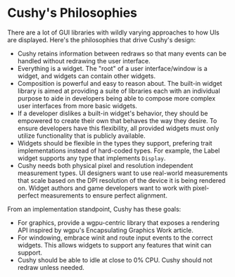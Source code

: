 # Cushy's Philosophies

There are a lot of GUI libraries with wildly varying approaches to how UIs are
displayed. Here's the philosophies that drive Cushy's design:

- Cushy retains information between redraws so that many events can be handled
  without redrawing the user interface.
- Everything is a widget. The "root" of a user interface/window is a widget, and
  widgets can contain other widgets.
- Composition is powerful and easy to reason about. The built-in widget library
  is aimed at providing a suite of libraries each with an individual purpose to
  aide in developers being able to compose more complex user interfaces from
  more basic widgets.
- If a developer dislikes a built-in widget's behavior, they should be empowered
  to create their own that behaves the way they desire. To ensure developers
  have this flexibility, all provided widgets must only utilize functionality
  that is publicly available.
- Widgets should be flexible in the types they support, prefering trait
  implementations instead of hard-coded types. For example, the Label widget
  supports any type that implements `Display`.
- Cushy needs both physical pixel and resolution independent measurement types.
  UI designers want to use real-world measurements that scale based on the DPI
  resolution of the device it is being rendered on. Widget authors and game
  developers want to work with pixel-perfect measurements to ensure perfect
  alignment.

From an implementation standpoint, Cushy has these goals:

- For graphics, provide a wgpu-centric library that exposes a rendering API
  inspired by wgpu's Encapsulating Graphics Work article.
- For windowing, embrace winit and route input events to the correct widgets.
  This allows widgets to support any features that winit can support.
- Cushy should be able to idle at close to 0% CPU. Cushy should not redraw
  unless needed.
